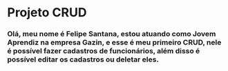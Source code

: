 
<body>
<h1>
    Projeto CRUD
</h1>
    
<h3>Olá, meu nome é Felipe Santana, estou atuando como Jovem Aprendiz na empresa Gazin, e esse é meu 
primeiro CRUD, nele é possível fazer cadastros de funcionários, além disso é possível
editar os cadastros ou deletar eles.</p>
